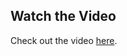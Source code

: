 ## Watch the Video

Check out the video [here](https://drive.google.com/file/d/1jnzgOmLmuhU5ElQLufS_4BJdFVRnwFfH/view?usp=sharing).
